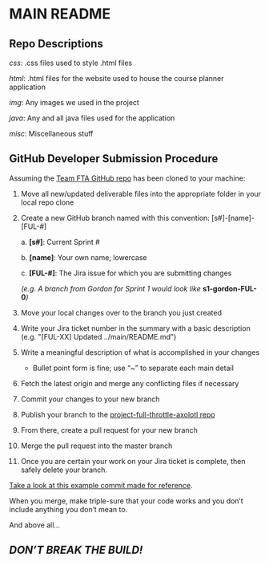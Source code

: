 # MAIN README

## Repo Descriptions
*css*: .css files used to style .html files

*html*: .html files for the website used to house the course planner application

*img*: Any images we used in the project

*java*: Any and all java files used for the application

*misc*: Miscellaneous stuff

## GitHub Developer Submission Procedure
Assuming the [Team FTA GitHub repo](https://github.com/UTMCSC301/project-full-throttle-axolotl.git) has been cloned to your machine:

1. Move all new/updated deliverable files into the appropriate folder in your local repo clone
2. Create a new GitHub branch named with this convention: [s#]-[name]-[FUL-#]

    a. **[s#]**: Current Sprint #

    b. **[name]**: Your own name; lowercase
    
    c. **[FUL-#]**: The Jira issue for which you are submitting changes
    
    _(e.g. A branch from Gordon for Sprint 1 would look like_ **s1-gordon-FUL-0**_)_

3. Move your local changes over to the branch you just created
4. Write your Jira ticket number in the summary with a basic description (e.g. "[FUL-XX] Updated ../main/README.md")
5. Write a meaningful description of what is accomplished in your changes
    - Bullet point form is fine; use “~” to separate each main detail
6. Fetch the latest origin and merge any conflicting files if necessary
7. Commit your changes to your new branch
8. Publish your branch to the [project-full-throttle-axolotl repo](https://github.com/UTMCSC301/project-full-throttle-axolotl.git)
9. From there, create a pull request for your new branch
10. Merge the pull request into the master branch
11. Once you are certain your work on your Jira ticket is complete, then safely delete your branch.

[Take a look at this example commit made for reference](https://github.com/UTMCSC301/project-full-throttle-axolotl/commit/f1440740c1be42800cdd1e85d1000534c0b0bdfc).

When you merge, make triple-sure that your code works and you don’t include anything you don’t mean to.

And above all…

## ***DON’T BREAK THE BUILD!***
